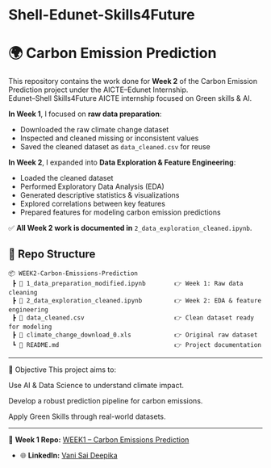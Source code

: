 # Shell-Edunet-Skills4Future

# 🌍 Carbon Emission Prediction  

This repository contains the work done for **Week 2** of the Carbon Emission Prediction project under the AICTE–Edunet Internship.  
Edunet–Shell Skills4Future AICTE internship focused on Green skills & AI.

**In Week 1**, I focused on **raw data preparation**:
- Downloaded the raw climate change dataset
- Inspected and cleaned missing or inconsistent values
- Saved the cleaned dataset as `data_cleaned.csv` for reuse

**In Week 2**, I expanded into **Data Exploration & Feature Engineering**:
- Loaded the cleaned dataset
- Performed Exploratory Data Analysis (EDA)
- Generated descriptive statistics & visualizations
- Explored correlations between key features
- Prepared features for modeling carbon emission predictions

✅ **All Week 2 work is documented in** `2_data_exploration_cleaned.ipynb`.

## 📁 Repo Structure
```
📦 WEEK2-Carbon-Emissions-Prediction
 ┣ 📑 1_data_preparation_modified.ipynb        👉 Week 1: Raw data cleaning
 ┣ 📑 2_data_exploration_cleaned.ipynb         👉 Week 2: EDA & feature engineering
 ┣ 📑 data_cleaned.csv                         👉 Clean dataset ready for modeling
 ┣ 📑 climate_change_download_0.xls            👉 Original raw dataset
 ┗ 📑 README.md                                👉 Project documentation
```

---

🌱 Objective
This project aims to:

Use AI & Data Science to understand climate impact.

Develop a robust prediction pipeline for carbon emissions.

Apply Green Skills through real-world datasets.

---

📍 **Week 1 Repo:** [WEEK1 – Carbon Emissions Prediction](https://github.com/VANISAIDEEPIKA/WEEK1-Carbon-Emissions-Prediction-.git)
- 🌐 **LinkedIn:** [Vani Sai Deepika](https://linkedin.com/in/vani-sai-deepika-7b29b62bb)
